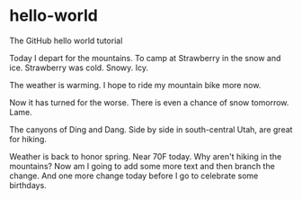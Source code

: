 # hello-world
The GitHub hello world tutorial

Today I depart for the mountains.  To camp at Strawberry in the snow and ice.
Strawberry was cold.  Snowy.  Icy.

The weather is warming.  I hope to ride my mountain bike more now.

Now it has turned for the worse.  There is even a chance of snow tomorrow.  Lame.

The canyons of Ding and Dang.  Side by side in south-central Utah, are great for hiking.

Weather is back to honor spring.  Near 70F today.  Why aren't hiking in the mountains?  Now am I going to add some more text and then branch the change. And one more change today before I go to celebrate some birthdays.

